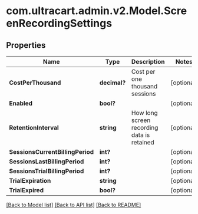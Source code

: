 # com.ultracart.admin.v2.Model.ScreenRecordingSettings
## Properties

Name | Type | Description | Notes
------------ | ------------- | ------------- | -------------
**CostPerThousand** | **decimal?** | Cost per one thousand sessions | [optional] 
**Enabled** | **bool?** |  | [optional] 
**RetentionInterval** | **string** | How long screen recording data is retained | [optional] 
**SessionsCurrentBillingPeriod** | **int?** |  | [optional] 
**SessionsLastBillingPeriod** | **int?** |  | [optional] 
**SessionsTrialBillingPeriod** | **int?** |  | [optional] 
**TrialExpiration** | **string** |  | [optional] 
**TrialExpired** | **bool?** |  | [optional] 


[[Back to Model list]](../README.md#documentation-for-models) [[Back to API list]](../README.md#documentation-for-api-endpoints) [[Back to README]](../README.md)

